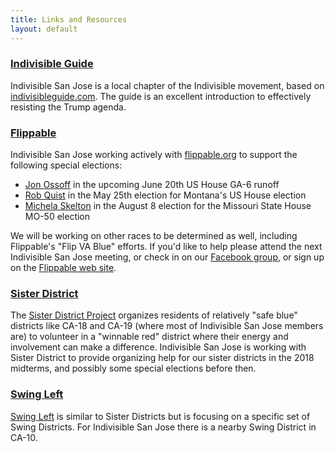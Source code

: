 ```yaml
---
title: Links and Resources
layout: default
---
```


### [Indivisible Guide](https://www.indivisibleguide.com/)

Indivisible San Jose is a local chapter of the Indivisible movement, based on [indivisibleguide.com](https://www.indivisibleguide.com/).  The guide is an excellent introduction to effectively resisting the Trump agenda.

### [Flippable](https://www.flippable.org/)

Indivisible San Jose working actively with [flippable.org](https://www.flippable.org/) to support the following special elections:
* [Jon Ossoff](https://electjon.com/) in the upcoming June 20th US House GA-6 runoff
* [Rob Quist](http://robquist.org/) in the May 25th election for Montana's US House election
* [Michela Skelton](http://www.michelaskelton.com/) in the August 8 election for the Missouri State House MO-50 election

We will be working on other races to be determined as well, including Flippable's "Flip VA Blue" efforts.  If you'd like to help please attend the next Indivisible San Jose meeting, or check in on our [Facebook group](https://www.facebook.com/groups/indivisiblesanjose), or sign up on the [Flippable web site](https://www.flippable.org/).

### [Sister District](https://www.sisterdistrict.com/)

The [Sister District Project](https://www.sisterdistrict.com/) organizes residents of relatively "safe blue" districts like CA-18 and CA-19 (where most of Indivisible San Jose members are) to volunteer in a "winnable red" district where their energy and involvement can make a difference.  Indivisible San Jose is working with Sister District to provide organizing help for our sister districts in the 2018 midterms, and possibly some special elections before then.

### [Swing Left](https://swingleft.org/)

[Swing Left](https://swingleft.org/) is similar to Sister Districts but is focusing on a specific set of Swing Districts.  For Indivisible San Jose there is a nearby Swing District in CA-10.
